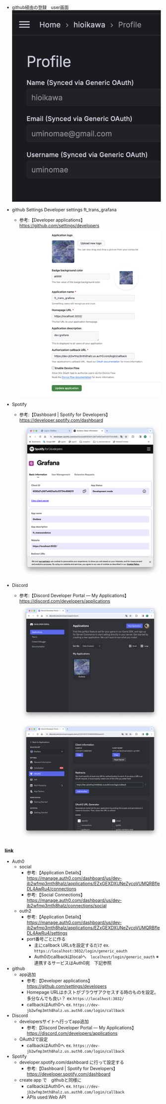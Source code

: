 
- github経由の登録　user画面  
![alt text](<img_auth/スクリーンショット 2024-04-01 8.04.40.png>)

- github Settings Developer settings ft_trans_grafana
  - 参考:【Developer applications】 <https://github.com/settings/developers>  
![alt text](<img_auth/スクリーンショット 2024-04-01 8.17.04.png>)

- Spotify 
  - 参考:【Dashboard | Spotify for Developers】 <https://developer.spotify.com/dashboard>  
![alt text](<img_auth/スクリーンショット 2024-04-01 8.41.25.png>)

- Discord
  - 参考:【Discord Developer Portal — My Applications】 <https://discord.com/developers/applications>  
  ![alt text](<img_auth/スクリーンショット 2024-04-01 9.06.24.png>)  
  ![alt text](<img_auth/スクリーンショット 2024-04-01 9.04.39.png>)  

### link

- Auth0
  - social
    - 参考:【Application Details】 <https://manage.auth0.com/dashboard/us/dev-jb2wfmp3mth8halz/applications/EZxGEXDXUNeZycoVUMQRBfleDL4AwRu4/connections>
    - 参考:【Social Connections】 <https://manage.auth0.com/dashboard/us/dev-jb2wfmp3mth8halz/connections/social>
  - outh2
    - 参考:【Application Details】 <https://manage.auth0.com/dashboard/us/dev-jb2wfmp3mth8halz/applications/EZxGEXDXUNeZycoVUMQRBfleDL4AwRu4/settings>
    - port番号ごとに作る
      - 主にcallback URLsを設定するだけ ex. `https://localhost:3032/login/generic_oauth`
      - Auth0のcallbackはlocalへ　`localhost/login/generic_oauth` ※連携するサービスはAuth0宛　下記参照
- github
  - app追加
    - 参考:【Developer applications】 <https://github.com/settings/developers>
    - Homepage URLはホストがブラウザアクセスする時のものを設定。多分なんでも良い？ ex.`https://localhost:3032/`
    - callbackはAuth0へ ex. `https://dev-jb2wfmp3mth8halz.us.auth0.com/login/callback`
- Discord
  - developersサイトへ行ってapp追加
    - 参考:【Discord Developer Portal — My Applications】 <https://discord.com/developers/applications>
  - OAuth2で設定
    - callbackはAuth0へ ex. `https://dev-jb2wfmp3mth8halz.us.auth0.com/login/callback`
- Spotify
  - developer.spotify.com/dashboard に行って設定する
    - 参考:【Dashboard | Spotify for Developers】 <https://developer.spotify.com/dashboard>  
  - create app で　githubと同様に
    - callbackはAuth0へ ex. `https://dev-jb2wfmp3mth8halz.us.auth0.com/login/callback`
    - APIs used:Web API